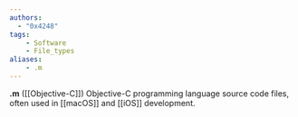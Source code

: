 ```yaml
---
authors:
  - "0x4248"
tags:
    - Software
    - File_types
aliases:
    - .m
---
```

**.m** ([[Objective-C]]) Objective-C programming language source code files, often used in [[macOS]] and [[iOS]] development.
